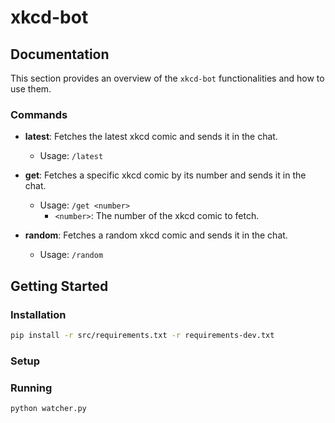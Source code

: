 # xkcd-bot

## Documentation

This section provides an overview of the `xkcd-bot` functionalities and how to use them.

### Commands

- **latest**: Fetches the latest xkcd comic and sends it in the chat.
  - Usage: `/latest`
  
- **get**: Fetches a specific xkcd comic by its number and sends it in the chat.
  - Usage: `/get <number>`
    - `<number>`: The number of the xkcd comic to fetch.
  
- **random**: Fetches a random xkcd comic and sends it in the chat.
  - Usage: `/random`

## Getting Started

### Installation

```bash
pip install -r src/requirements.txt -r requirements-dev.txt
```

### Setup

### Running

```bash
python watcher.py
```
